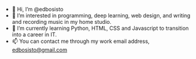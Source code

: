 - 👋 Hi, I’m @edbosisto
- 👀 I’m interested in programming, deep learning, web design, and writing and recording music in my home studio.
- 🌱 I’m currently learning Python, HTML, CSS and Javascript to transition into a career in IT.
- 📫 You can contact me through my work email address, edbosisto@gmail.com
